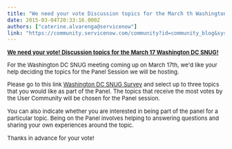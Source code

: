 ```yaml
---
title: "We need your vote Discussion topics for the March th Washington DC SNUG"
date: 2015-03-04T20:33:16.000Z
authors: ["caterine.alvarenga@servicenow"]
link: "https://community.servicenow.com/community?id=community_blog&sys_id=eefd662ddbd0dbc01dcaf3231f9619e0"
---
```

<p style="font-weight: inherit; font-style: inherit; font-size: 13px; font-family: inherit;"><span style="font-style: inherit; font-size: 13px; font-family: inherit; text-decoration: underline;"><strong><a title="ww.research.net/s/GY6L785" href="https://www.research.net/s/GY6L785">We need your vote</a>! Discussion topics for the March 17 Washington DC SNUG!</strong></span></p><p style="font-weight: inherit; font-style: inherit; font-size: 13px; font-family: inherit;">For the Washington DC SNUG meeting coming up on March 17th, we'd like your help deciding the topics for the Panel Session we will be hosting.</p><p style="font-weight: inherit; font-style: inherit; font-size: 13px; font-family: inherit;">Please go to this link <a title="ww.research.net/s/GY6L785" href="https://www.research.net/s/GY6L785">Washington DC SNUG Survey</a> and select up to three topics that you would like as part of the Panel. The topics that receive the most votes by the User Community will be chosen for the Panel session.</p><p></p><p style="font-weight: inherit; font-style: inherit; font-size: 13px; font-family: inherit;">You can also indicate whether you are interested in being part of the panel for a particular topic. Being on the Panel involves helping to answering questions and sharing your own experiences around the topic.</p><p></p><p style="font-weight: inherit; font-style: inherit; font-size: 13px; font-family: inherit;">Thanks in advance for your vote!</p>
